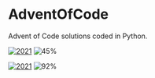 # AdventOfCode
Advent of Code solutions coded in Python.



[![2021](https://img.shields.io/badge/2021-11_/_24-red?style=for-the-badge)](https://github.com/Carlosma7/AdventOfCode/tree/main/2021/Days) ![45%](https://progress-bar.dev/45)

[![2021](https://img.shields.io/badge/2022-13_/_14-blue?style=for-the-badge)](https://github.com/Carlosma7/AdventOfCode/tree/main/2022/Days) ![92%](https://progress-bar.dev/92)
